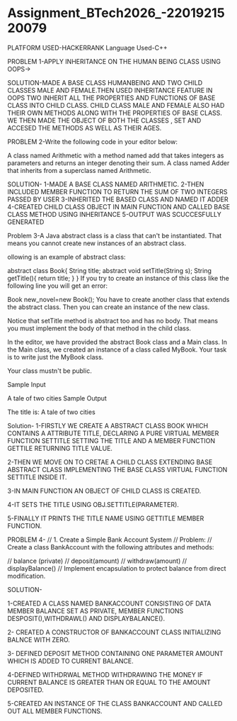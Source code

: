 # Assignment_BTech2026_-2201921520079

PLATFORM USED-HACKERRANK
Language Used-C++

PROBLEM 1-APPLY INHERITANCE ON THE HUMAN BEING CLASS USING OOPS->

SOLUTION-MADE A BASE CLASS HUMANBEING AND TWO CHILD CLASSES MALE AND FEMALE.THEN USED INHERITANCE FEATURE IN OOPS TWO INHERIT ALL THE PROPERTIES AND FUNCTIONS OF BASE CLASS INTO CHILD CLASS. CHILD CLASS MALE AND FEMALE ALSO HAD THEIR OWN METHODS ALONG WITH THE PROPERTIES OF BASE CLASS. WE THEN MADE THE OBJECT OF BOTH THE CLASSES , SET AND ACCESED THE METHODS AS WELL AS THEIR AGES.


PROBLEM 2-Write the following code in your editor below:

A class named Arithmetic with a method named add that takes  integers as parameters and returns an integer denoting their sum.
A class named Adder that inherits from a superclass named Arithmetic.

SOLUTION-
1-MADE A BASE CLASS NAMED ARITHMETIC.
2-THEN INCLUDED MEMBER FUNCTION TO RETURN THE SUM OF TWO INTEGERS PASSED BY USER
3-INHERITED THE BASED CLASS AND NAMED IT ADDER
4-CREATED CHILD CLASS OBJECT IN MAIN FUNCTION AND CALLED BASE CLASS METHOD USING INHERITANCE
5-OUTPUT WAS SCUCCESFULLY GENERATED


Problem 3-A Java abstract class is a class that can't be instantiated. That means you cannot create new instances of an abstract class.

ollowing is an example of abstract class:

abstract class Book{
    String title;
    abstract void setTitle(String s);
    String getTitle(){
        return title;
    }
}
If you try to create an instance of this class like the following line you will get an error:

Book new_novel=new Book(); 
You have to create another class that extends the abstract class. Then you can create an instance of the new class.

Notice that setTitle method is abstract too and has no body. That means you must implement the body of that method in the child class.

In the editor, we have provided the abstract Book class and a Main class. In the Main class, we created an instance of a class called MyBook. Your task is to write just the MyBook class.

Your class mustn't be public.

Sample Input

A tale of two cities
Sample Output

The title is: A tale of two cities

Solution-
1-FIRSTLY WE CREATE A ABSTRACT CLASS BOOK WHICH CONTAINS A ATTRIBUTE TITLE, DECLARING A PURE VIRTUAL MEMBER FUNCTION SETTITLE SETTING THE TITLE AND A MEMBER FUNCTION GETTILE RETURNING TITLE VALUE.

2-THEN WE MOVE ON TO CRETAE A CHILD CLASS EXTENDING BASE ABSTRACT CLASS  IMPLEMENTING THE BASE CLASS VIRTUAL FUNCTION SETTITLE INSIDE IT.

3-IN MAIN FUNCTION AN OBJECT OF CHILD CLASS IS CREATED.

4-IT SETS THE TITLE USING OBJ.SETTITLE(PARAMETER).

5-FINALLY IT PRINTS THE TITLE NAME USING GETTITLE MEMBER FUNCTION.



PROBLEM 4-
// 1. Create a Simple Bank Account System
// Problem:
// Create a class BankAccount with the following attributes and methods:

// balance (private)
// deposit(amount)
// withdraw(amount)
// displayBalance()
// Implement encapsulation to protect balance from direct modification.

SOLUTION-

1-CREATED A CLASS NAMED BANKACCOUNT CONSISTING OF DATA MEMBER BALANCE SET AS PRIVATE, MEMBER FUNCTIONS DESPOSIT(),WITHDRAWL() AND DISPLAYBALANCE().

2- CREATED A CONSTRUCTOR OF BANKACCOUNT CLASS INITIALIZING BALNCE WITH ZERO.

3- DEFINED DEPOSIT METHOD CONTAINING ONE PARAMETER AMOUNT WHICH IS ADDED TO CURRENT BALANCE.

4-DEFINED WITHDRWAL METHOD WITHDRAWING THE MONEY IF CURRENT BALANCE IS GREATER THAN OR EQUAL TO THE AMOUNT DEPOSITED.

5-CREATED AN INSTANCE OF THE CLASS BANKACCOUNT AND CALLED OUT ALL MEMBER FUNCTIONS.
